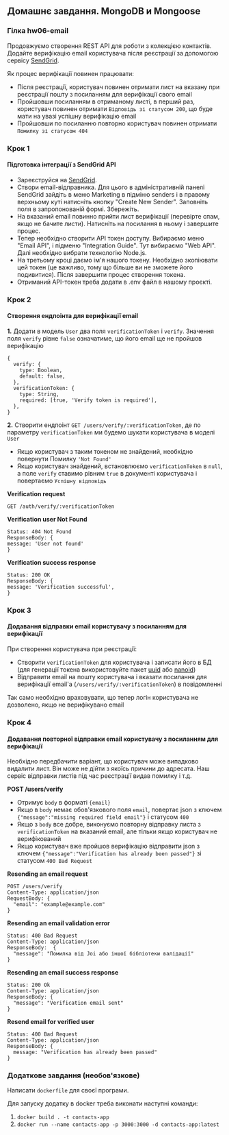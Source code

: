 ## Домашнє завдання. MongoDB и Mongoose

### Гілка hw06-email

Продовжуємо створення REST API для роботи з колекцією контактів.
Додайте верифікацію email користувача після реєстрації за допомогою сервісу [SendGrid](https://sendgrid.com/en-us).

Як процес верифікації повинен працювати:

- Після реєстрації, користувач повинен отримати лист на вказану при реєстрації пошту з посиланням для верифікації свого email
- Пройшовши посиланням в отриманому листі, в перший раз, користувач повинен отримати `Відповідь зі статусом 200`, що буде мати на увазі успішну верифікацію email
- Пройшовши по посиланню повторно користувач повинен отримати `Помилку зі статусом 404`

### Крок 1

#### Підготовка інтеграції з SendGrid API

- Зареєструйся на [SendGrid](https://sendgrid.com/en-us).
- Створи email-відправника. Для цього в адміністративній панелі SendGrid зайдіть в меню Marketing в підміню senders і в правому верхньому куті натисніть кнопку "Create New Sender". Заповніть поля в запропонованій формі. Збережіть.
- На вказаний email повинно прийти лист верифікації (перевірте спам, якщо не бачите листи). Натисніть на посилання в ньому і завершите процес.
- Тепер необхідно створити API токен доступу. Вибираємо меню "Email API", і підменю "Integration Guide". Тут вибираємо "Web API". Далі необхідно вибрати технологію Node.js.
- На третьому кроці даємо ім'я нашого токену. Необхідно зкопіювати цей токен (це важливо, тому що більше ви не зможете його подивитися). Після завершити процес створення токена.
- Отриманий API-токен треба додати в .env файл в нашому проєкті.

### Крок 2

#### Створення ендпоінта для верифікації email

**1.** Додати в модель `User` два поля `verificationToken` і `verify`. Значення поля `verify` рівне `false` означатиме, що його email ще не пройшов верифікацію

```shell
{
  verify: {
    type: Boolean,
    default: false,
  },
  verificationToken: {
    type: String,
    required: [true, 'Verify token is required'],
  },
}
```

**2.** Створити ендпоінт `GET /users/verify/:verificationToken`, де по параметру `verificationToken` ми будемо шукати користувача в моделі `User`

- Якщо користувач з таким токеном не знайдений, необхідно повернути Помилку `'Not Found'`
- Якщо користувач знайдений, встановлюємо `verificationToken` в `null`, а поле `verify` ставимо рівним `true` в документі користувача і повертаємо `Успішну відповідь`

**Verification request**

```shell
GET /auth/verify/:verificationToken
```

**Verification user Not Found**

```shell
Status: 404 Not Found
ResponseBody: {
message: 'User not found'
}
```

**Verification success response**

```shell
Status: 200 OK
ResponseBody: {
message: 'Verification successful',
}
```

### Крок 3

#### Додавання відправки email користувачу з посиланням для верифікації

При створення користувача при реєстрації:

- Створити `verificationToken` для користувача і записати його в БД (для генерації токена використовуйте пакет [uuid](https://www.npmjs.com/package/uuid) або [nanoid](https://www.npmjs.com/package/nanoid))
- Відправити email на пошту користувача і вказати посилання для верифікації email'а (`/users/verify/:verificationToken`) в повідомленні

Так само необхідно враховувати, що тепер логін користувача не дозволено, якщо не верифікувано email

### Крок 4

#### Додавання повторної відправки email користувачу з посиланням для верифікації

Необхідно передбачити варіант, що користувач може випадково видалити лист. Він може не дійти з якоїсь причини до адресата. Наш сервіс відправки листів під час реєстрації видав помилку і т.д.

**POST /users/verify**

- Отримує `body` в форматі `{email}`
- Якщо в `body` немає обов'язкового поля `email`, повертає json з ключем `{"message":"missing required field email"}` і статусом `400`
- Якщо з `body` все добре, виконуємо повторну відправку листа з `verificationToken` на вказаний email, але тільки якщо користувач не верифікований
- Якщо користувач вже пройшов верифікацію відправити json з ключем `{"message":"Verification has already been passed"}` зі статусом `400 Bad Request`

**Resending an email request**

```shell
POST /users/verify
Content-Type: application/json
RequestBody: {
  "email": "example@example.com"
}
```

**Resending an email validation error**

```shell
Status: 400 Bad Request
Content-Type: application/json
ResponseBody:  {
  "message": "Помилка від Joi або іншої бібліотеки валідації"
}
```

**Resending an email success response**

```shell
Status: 200 Ok
Content-Type: application/json
ResponseBody: {
  "message": "Verification email sent"
}
```

**Resend email for verified user**

```shell
Status: 400 Bad Request
Content-Type: application/json
ResponseBody: {
  message: "Verification has already been passed"
}
```

### Додаткове завдання (необов'язкове)

Написати `dockerfile` для своєї програми.

Для запуску додатку в docker треба виконати наступні команди:

1. `docker build . -t contacts-app`
2. `docker run --name contacts-app -p 3000:3000 -d contacts-app:latest`
